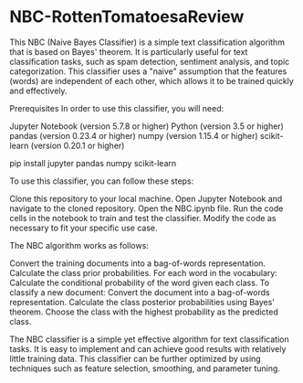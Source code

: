 # NBC-RottenTomatoesaReview
This NBC (Naive Bayes Classifier) is a simple text classification algorithm that is based on Bayes' theorem. It is particularly useful for text classification tasks, such as spam detection, sentiment analysis, and topic categorization. This classifier uses a "naive" assumption that the features (words) are independent of each other, which allows it to be trained quickly and effectively.

Prerequisites
In order to use this classifier, you will need:

Jupyter Notebook (version 5.7.8 or higher)
Python (version 3.5 or higher)
pandas (version 0.23.4 or higher)
numpy (version 1.15.4 or higher)
scikit-learn (version 0.20.1 or higher)

pip install jupyter pandas numpy scikit-learn

To use this classifier, you can follow these steps:

Clone this repository to your local machine.
Open Jupyter Notebook and navigate to the cloned repository.
Open the NBC.ipynb file.
Run the code cells in the notebook to train and test the classifier.
Modify the code as necessary to fit your specific use case.

The NBC algorithm works as follows:

Convert the training documents into a bag-of-words representation.
Calculate the class prior probabilities.
For each word in the vocabulary:
Calculate the conditional probability of the word given each class.
To classify a new document:
Convert the document into a bag-of-words representation.
Calculate the class posterior probabilities using Bayes' theorem.
Choose the class with the highest probability as the predicted class.

The NBC classifier is a simple yet effective algorithm for text classification tasks. It is easy to implement and can achieve good results with relatively little training data. This classifier can be further optimized by using techniques such as feature selection, smoothing, and parameter tuning.
